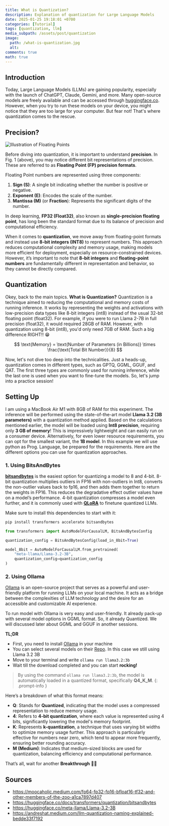 ```yaml
---
title: What is Quantization?
description: Explanation of quantization for Large Language Models
date: 2025-01-25 19:18:01 +0700
categories: [Tutorial]
tags: [quantization, llm]
media_subpath: /assets/post/quantization
image:
  path: /what-is-quantization.jpg
  alt:
comments: true
math: true
---
```


## Introduction

Today, Large Language Models (LLMs) are gaining popularity, especially with the launch of ChatGPT, Claude, Gemini, and more. Many open-source models are freely available and can be accessed through [huggingface.co](https://huggingface.co/). However, when you try to run these models on your device, you might notice that they are too large for your computer. But fear not! That's where quantization comes to the rescue.

## Precision?

![Illustration of Floating Points](/An-illustration-of-the-common-floating-point-formats-used-including-bfloat16-The-number.png)

Before diving into quantization, it is important to understand **precision**. In Fig. 1 (above), you may notice different bit representations of precision. These are referred to as **Floating Point (FP) precision formats**.

Floating Point numbers are represented using three components:

1. **Sign (S)**: A single bit indicating whether the number is positive or negative.
2. **Exponent (E)**: Encodes the scale of the number.
3. **Mantissa (M)** (or **Fraction**): Represents the significant digits of the number.

In deep learning, **FP32 (Float32)**, also known as **single-precision floating point**, has long been the standard format due to its balance of precision and computational efficiency.

When it comes to **quantization**, we move away from floating-point formats and instead use **8-bit integers (INT8)** to represent numbers. This approach reduces computational complexity and memory usage, making models more efficient for deployment, especially on resource-constrained devices. However, it’s important to note that **8-bit integers** and **floating-point numbers** are fundamentally different in representation and behavior, so they cannot be directly compared.

## Quantization

Okey, back to the main topics. **What is Quantization?** Quantization is a technique aimed to reducing the computational and memory costs of running inference. It works by representing the weights and activations with low-precision data types like 8-bit integers (int8) instead of the usual 32-bit floating point (float32). For example, if you were to run Llama 2-7B in full precision (float32), it would required 28GB of RAM. However, with quantization using 8-bit (int8), you'd only need 7GB of RAM. Such a big difference RIGHT!! 😁 

<!-- Block math, keep all blank lines -->

$$
\text{Memory} = \text{Number of Parameters (in Billions)} \times \frac{\text{Total Bit Number}}{8}
$$

Now, let's not dive too deep into the technicalities. Just a heads-up, quantization comes in different types, such as GPTQ, GGML, GGUF, and QAT. The first three types are commonly used for running inference, while the last one is used when you want to fine-tune the models. So, let's jump into a practice session!

## Setting Up

I am using a MacBook Air M1 with 8GB of RAM for this experiment. The inference will be performed using the state-of-the-art model **Llama 3.2 (3B parameters)** with a quantization method applied. Based on the calculations mentioned earlier, the model will be loaded using **Int8 precision**, requiring only **3 GB of memory**! This is impressively lightweight and can easily run on a consumer device. Alternatively, for even lower resource requirements, you can opt for the smallest variant, the **1B model**. In this example we will use python as Prog. Language, be prepared for the requirements. Here are the different options you can use for quantization approaches.

### 1. Using BitsAndBytes

[**bitsandbytes**](https://github.com/TimDettmers/bitsandbytes) is the easiest option for quantizing a model to 8 and 4-bit. 8-bit quantization multiplies outliers in FP16 with non-outliers in Int8, converts the non-outlier values back to fp16, and then adds them together to return the weights in FP16. This reduces the degradative effect outlier values have on a model’s performance. 4-bit quantization compresses a model even further, and it is commonly used with [**QLoRA**](https://hf.co/papers/2305.14314) to finetune quantized LLMs.

Make sure to install this dependencies to start with it: 

```bash
pip install transformers accelerate bitsandbytes
```

```python
from transformers import AutoModelForCausalLM, BitsAndBytesConfig

quantization_config = BitsAndBytesConfig(load_in_8bit=True)

model_8bit = AutoModelForCausalLM.from_pretrained(
    "meta-llama/Llama-3.2-3B", 
    quantization_config=quantization_config
)
```

### 2. Using Ollama

[Ollama](https://ollama.com) is an open-source project that serves as a powerful and user-friendly platform for running LLMs on your local machine. It acts as a bridge between the complexities of LLM technology and the desire for an accessible and customizable AI experience. 

To run model with Ollama  is very easy and user-friendly. It already pack-up with several model options in GGML format. So, it already Quantized. We will discussed later about GGML and GGUF in another sessions. 

**TL;DR**

- First, you need to install [Ollama](https://ollama.com/download) in your machine
- You can select several models on their [Repo](https://ollama.com/search). In this case we still using Llama 3.2 3B
- Move to your terminal and write `ollama run llama3.2:3b`
- Wait till the download completed and you can start **rocking!**

> By using the command `ollama run llama3.2:3b`, the model is automatically loaded in a quantized format, specifically **Q4_K_M**. 
{: .prompt-info }

Here’s a breakdown of what this format means:

- **Q**: Stands for **Quantized**, indicating that the model uses a compressed representation to reduce memory usage.
- **4**: Refers to **4-bit quantization**, where each value is represented using 4 bits, significantly lowering the model's memory footprint.
- **K**: Represents **k-quantization**, a technique that uses varying bit widths to optimize memory usage further. This approach is particularly effective for numbers near zero, which tend to appear more frequently, ensuring better rounding accuracy.
- **M (Medium)**: Indicates that medium-sized blocks are used for quantization, balancing efficiency and computational performance.

That’s all, wait for another **Breakthrough** 🤘🏼

## Sources
- https://moocaholic.medium.com/fp64-fp32-fp16-bfloat16-tf32-and-other-members-of-the-zoo-a1ca7897d407
- https://huggingface.co/docs/transformers/quantization/bitsandbytes
- https://huggingface.co/meta-llama/Llama-3.2-3B
- https://andreshat.medium.com/llm-quantization-naming-explained-bedde33f7192